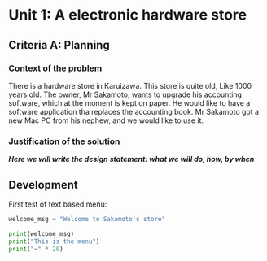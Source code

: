 # Unit 1: A electronic hardware store

## Criteria A: Planning 

### Context of the problem
There is a hardware store in Karuizawa. This store is quite old, Like 1000 years old. The owner, Mr Sakamoto, wants to upgrade his accounting software, which at the moment is kept on paper. He would like to have a software application tha replaces the accounting book. Mr Sakamoto got a new Mac PC from his nephew, and we would like to use it.

### Justification of the solution
***Here we will write the design statement: what we will do, how, by when***

## Development

First test of text based menu:

```.py
welcome_msg = "Welcome to Sakamoto's store"

print(welcome_msg)
print("This is the menu")
print("=" * 20)
```
